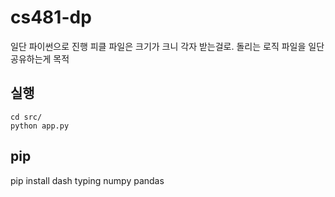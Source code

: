 # cs481-dp

일단 파이썬으로 진행
피클 파일은 크기가 크니 각자 받는걸로. 돌리는 로직 파일을 일단 공유하는게 목적

## 실행
```
cd src/
python app.py
```

## pip
pip install dash typing numpy pandas
